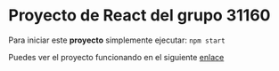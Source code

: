 # Proyecto de React del grupo 31160

Para iniciar este **proyecto** simplemente ejecutar:
`npm start`

Puedes ver el proyecto funcionando en el siguiente [enlace](#)